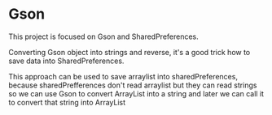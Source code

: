 # Gson

This project is focused on Gson and SharedPreferences. 

Converting Gson object into strings and reverse, it's a good trick how to save data into SharedPreferences.

This approach can be used to save arraylist into sharedPreferences, because sharedPrefferences don't read arraylist but they can 
read strings so we can use Gson to convert ArrayList into a string and later we can call it to convert that string into ArrayList
